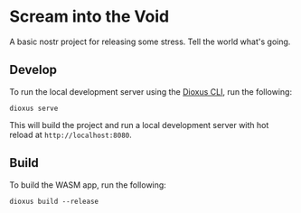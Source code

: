 # Scream into the Void

A basic nostr project for releasing some stress. Tell the world what's going.

## Develop

To run the local development server using the [Dioxus CLI](https://github.com/DioxusLabs/cli), run the following:

```shell
dioxus serve
```

This will build the project and run a local development server with hot reload at `http://localhost:8080`.

## Build

To build the WASM app, run the following:

```shell
dioxus build --release
```
